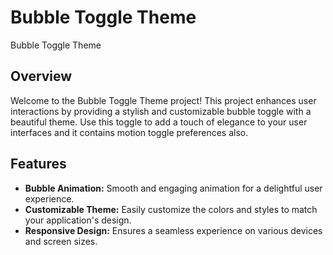 # Bubble Toggle Theme

Bubble Toggle Theme

## Overview

Welcome to the Bubble Toggle Theme project! This project enhances user interactions by providing a stylish and customizable bubble toggle with a beautiful theme. Use this toggle to add a touch of elegance to your user interfaces and it contains motion toggle preferences also.

## Features

- **Bubble Animation:** Smooth and engaging animation for a delightful user experience.
- **Customizable Theme:** Easily customize the colors and styles to match your application's design.
- **Responsive Design:** Ensures a seamless experience on various devices and screen sizes.

